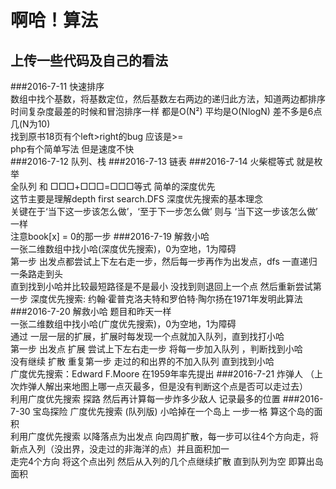 啊哈！算法 
========
上传一些代码及自己的看法
------------
###2016-7-11
快速排序<br/>
数组中找个基数，将基数定位，然后基数左右两边的递归此方法，知道两边都排序<br/>
时间复杂度最差的时候和冒泡排序一样 都是O(N²) 平均是O(NlogN) 差不多是6点几(N为10)<br/>
找到原书18页有个left>right的bug 应该是>=<br/> 
php有个简单写法 但是速度不快<br/> 
###2016-7-12
队列、栈
###2016-7-13
链表
###2016-7-14
火柴棍等式 就是枚举 <br>
全队列 和 □□□+□□□=□□□等式 简单的深度优先 <br>
这节主要是理解depth first search.DFS 深度优先搜索的基本理念<br>
关键在于‘当下这一步该怎么做’，‘至于下一步怎么做’ 则与 ‘当下这一步该怎么做’ 一样<br>
注意book[x] = 0的那一步
###2016-7-19
解救小哈<br>
一张二维数组中找小哈(深度优先搜索)，0为空地，1为障碍<br>
第一步 出发点都尝试上下左右走一步，然后每一步再作为出发点，dfs 一直递归 一条路走到头<br>
直到找到小哈并比较最短路径是不是最小 没找到则退回上一个点 然后重新尝试第一步
深度优先搜索: 约翰·霍普克洛夫特和罗伯特·陶尔扬在1971年发明此算法
###2016-7-20
解救小哈 题目和昨天一样<br>
一张二维数组中找小哈(广度优先搜索)，0为空地，1为障碍<br>
通过 一层一层的扩展，扩展时每发现一个点就加入队列，直到找打小哈 <br>
第一步 出发点 扩展 尝试上下左右走一步 将每一步加入队列 ，判断找到小哈 <br>
没有继续 扩散 重复第一步 走过的和出界的不加入队列 直到找到小哈<br>
广度优先搜索：Edward F.Moore 在1959年率先提出
###2016-7-21
炸弹人 （上次炸弹人解出来地图上哪一点灭最多，但是没有判断这个点是否可以走过去）<br>
利用广度优先搜索 探路 然后再计算每一步炸多少敌人 记录最多的位置
###2016-7-30
宝岛探险 广度优先搜索 (队列版) 小哈掉在一个岛上 一步一格 算这个岛的面积<br>
利用广度优先搜索 以降落点为出发点 向四周扩散，每一步可以往4个方向走，将新点入列（没出界，没走过的非海洋的点）并且面积加一<br>
走完4个方向 将这个点出列 然后从入列的几个点继续扩散 直到队列为空 即算出岛面积<br>


